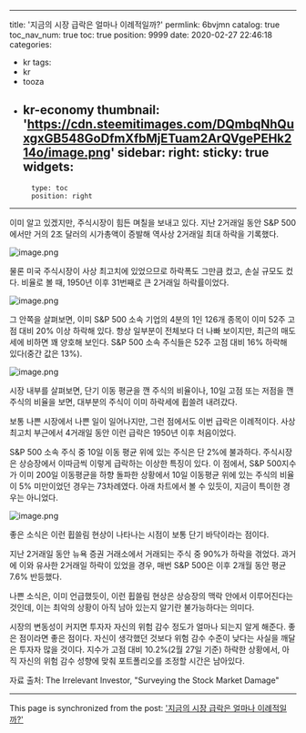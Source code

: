 
---
title: '지금의 시장 급락은 얼마나 이례적일까?'
permlink: 6bvjmn
catalog: true
toc_nav_num: true
toc: true
position: 9999
date: 2020-02-27 22:46:18
categories:
- kr
tags:
- kr
- tooza
- kr-economy
thumbnail: 'https://cdn.steemitimages.com/DQmbqNhQuxgxGB548GoDfmXfbMjETuam2ArQVgePEHk214o/image.png'
sidebar:
    right:
        sticky: true
widgets:
    -
        type: toc
        position: right
---


이미 알고 있겠지만, 주식시장이 힘든 며칠을 보내고 있다. 지난 2거래일 동안 S&P 500에서만 거의 2조 달러의 시가총액이 증발해 역사상 2거래일 최대 하락을 기록했다.



![image.png](https://cdn.steemitimages.com/DQmbqNhQuxgxGB548GoDfmXfbMjETuam2ArQVgePEHk214o/image.png)



물론 미국 주식시장이 사상 최고치에 있었으므로 하락폭도 그만큼 컸고, 손실 규모도 컸다. 비율로 볼 때, 1950년 이후 31번째로 큰 2거래일 하락률이었다.



![image.png](https://cdn.steemitimages.com/DQmP9bx6XesKR8PYBxH8KYUKmqKYYdpRQ8my3rhkjC9WxVy/image.png)



그 안쪽을 살펴보면, 이미 S&P 500 소속 기업의 4분의 1인 126개 종목이 이미 52주 고점 대비 20% 이상 하락해 있다. 항상 일부분이 전체보다 더 나빠 보이지만, 최근의 매도세에 비하면 꽤 양호해 보인다. S&P 500 소속 주식들은 52주 고점 대비 16% 하락해 있다(중간 값은 13%).



![image.png](https://cdn.steemitimages.com/DQmQMUab73mSMMcaqe9ju8Nfee9tYWzSFYzEXhddTbWQFXh/image.png)



시장 내부를 살펴보면, 단기 이동 평균을 깬 주식의 비율이나, 10일 고점 또는 저점을 깬 주식의 비율을 보면, 대부분의 주식이 이미 하락세에 휩쓸려 내려갔다.


보통 나쁜 시장에서 나쁜 일이 일어나지만, 그런 점에서도 이번 급락은 이례적이다. 사상 최고치 부근에서 4거래일 동안 이런 급락은 1950년 이후 처음이었다.


S&P 500 소속 주식 중 10일 이동 평균 위에 있는 주식은 단 2%에 불과하다. 주식시장은 상승장에서 이따금씩 이렇게 급락하는 이상한 특징이 있다. 이 점에서, S&P 500지수가 이미 200일 이동평균을 하향 돌파한 상황에서 10일 이동평균 위에 있는 주식의 비율이 5% 미만이었던 경우는 73차례였다. 아래 차트에서 볼 수 있듯이, 지금이 특이한 경우는 아니었다.



![image.png](https://cdn.steemitimages.com/DQmdS3n6kGxNqhi3nEDN56fymiXv9oe7mo3g3jS3F2a7fQW/image.png)



좋은 소식은 이런 휩쓸림 현상이 나타나는 시점이 보통 단기 바닥이라는 점이다.


지난 2거래일 동안 뉴욕 증권 거래소에서 거래되는 주식 중 90%가 하락을 겪었다. 과거에 이와 유사한 2거래일 하락이 있었을 경우, 매번 S&P 500은 이후 2개월 동안 평균 7.6% 반등했다.


나쁜 소식은, 이미 언급했듯이, 이런 휩쓸림 현상은 상승장의 맥락 안에서 이루어진다는 것인데, 이는 최악의 상황이 아직 남아 있는지 알기란 불가능하다는 의미다.


시장의 변동성이 커지면 투자자 자신의 위험 감수 정도가 얼마나 되는지 알게 해준다. 좋은 점이라면 좋은 점이다. 자신이 생각했던 것보다 위험 감수 수준이 낮다는 사실을 깨달은 투자자 많을 것이다. 지수가 고점 대비 10.2%(2월 27일 기준) 하락한 상황에서, 아직 자신의 위험 감수 성향에 맞춰 포트폴리오를 조정할 시간은 남아있다.


자료 출처: The Irrelevant Investor, "Surveying the Stock Market Damage"

- - -

This page is synchronized from the post: ['지금의 시장 급락은 얼마나 이례적일까?'](https://steemit.com/@pius.pius/6bvjmn)
